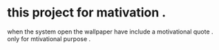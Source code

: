 # this project for mativation .
when the system open the wallpaper have include a motivational quote .
only for mtivational purpose .
